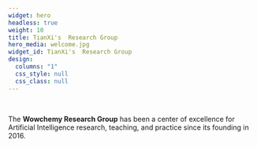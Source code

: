 ```yaml
---
widget: hero
headless: true
weight: 10
title: TianXi's  Research Group
hero_media: welcome.jpg
widget_id: TianXi's  Research Group
design:
  columns: "1"
  css_style: null
  css_class: null
---
```


<br>

The **Wowchemy Research Group** has been a center of excellence for Artificial Intelligence research, teaching, and practice since its founding in 2016.
